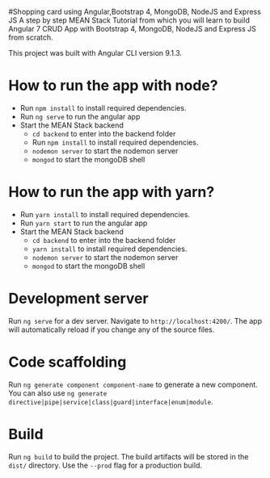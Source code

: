 #Shopping card using Angular,Bootstrap 4, MongoDB, NodeJS and Express JS
A step by step  MEAN Stack Tutorial from which you will learn to build Angular 7 CRUD App with Bootstrap 4, MongoDB, NodeJS and Express JS from scratch.

This project was built with Angular CLI version 9.1.3.


#
# How to run the app with node?
- Run `npm install` to install required dependencies.
- Run `ng serve` to run the angular app
- Start the MEAN Stack backend
  - `cd backend` to enter into the backend folder
  -  Run `npm install` to install required dependencies.
  - `nodemon server` to start the nodemon server
  - `mongod` to start the mongoDB shell

#
# How to run the app with yarn?
- Run `yarn install` to install required dependencies.
- Run `yarn start` to run the angular app
- Start the MEAN Stack backend
  - `cd backend` to enter into the backend folder
  - `yarn install` to install required dependencies.
  - `nodemon server` to start the nodemon server
  - `mongod` to start the mongoDB shell
  
#
# Development server

Run `ng serve` for a dev server. Navigate to `http://localhost:4200/`. The app will automatically reload if you change any of the source files.

#
# Code scaffolding

Run `ng generate component component-name` to generate a new component. You can also use `ng generate directive|pipe|service|class|guard|interface|enum|module`.

#
# Build

Run `ng build` to build the project. The build artifacts will be stored in the `dist/` directory. Use the `--prod` flag for a production build.


